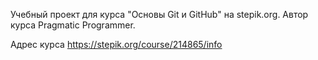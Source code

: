 Учебный проект для курса "Основы Git и GitHub" на stepik.org. 
Автор курса Pragmatic Programmer.

Адрес курса https://stepik.org/course/214865/info
